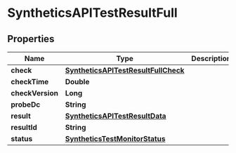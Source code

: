 

# SyntheticsAPITestResultFull

## Properties

Name | Type | Description | Notes
------------ | ------------- | ------------- | -------------
**check** | [**SyntheticsAPITestResultFullCheck**](SyntheticsAPITestResultFullCheck.md) |  |  [optional]
**checkTime** | **Double** |  |  [optional]
**checkVersion** | **Long** |  |  [optional]
**probeDc** | **String** |  |  [optional]
**result** | [**SyntheticsAPITestResultData**](SyntheticsAPITestResultData.md) |  |  [optional]
**resultId** | **String** |  |  [optional]
**status** | [**SyntheticsTestMonitorStatus**](SyntheticsTestMonitorStatus.md) |  |  [optional]



